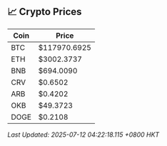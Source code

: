 ## 📈 Crypto Prices

| Coin | Price |
| ---- | ----- |
| BTC | $117970.6925 |
| ETH | $3002.3737 |
| BNB | $694.0090 |
| CRV | $0.6502 |
| ARB | $0.4202 |
| OKB | $49.3723 |
| DOGE | $0.2108 |

_Last Updated: 2025-07-12 04:22:18.115 +0800 HKT_